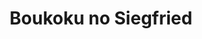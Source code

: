 --- 
title: "Boukoku no Siegfried"
publishdate: "2019-8-8T16:48:46+02:00"
src: "https://365manga.net/manga/boukoku-no-siegfried"
image: "https://data.365manga.net/images/thumbnails/6648-boukoku-no-siegfried.jpg"
description: "From Dan of Population GO: Based off of The Song of the Nibelungs comes a manga about bravery, honor, and heroism. As the last of his people, Siegfried will stop at nothing until he becomes a legendary knight whose story will last eternity. If his legend lives on forever, then so will the memory of his people...and that is his sole reason for going on."
---